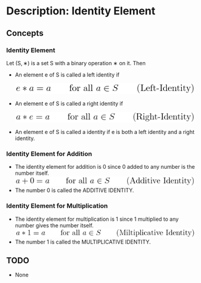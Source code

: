 # Description: Identity Element

## Concepts
### Identity Element
Let (S, ∗) is a set S with a binary operation ∗ on it. Then 
* An element e of S is called a left identity if

    ![Left Identity](latex/images/P007_Algebra_IdentityElement_01_LeftIdentity.png)
* An element e of S is called a right identity if

    ![Right Identity](latex/images/P007_Algebra_IdentityElement_02_RightIdentity.png)
* An element e of S is called a identity if e is both a left identity and a right identity.

### Identity Element for Addition
* The identity element for addition is 0 since 0 added to any number is the number itself. 
    ![Additive Identity](latex/images/P007_Algebra_IdentityElement_03_AdditiveIdentity.png)
* The number 0 is called the ADDITIVE IDENTITY.

### Identity Element for Multiplication
* The identity element for multiplication is 1 since 1 multiplied to any number gives the number itself. 
    ![Multiplicative Identity](latex/images/P007_Algebra_IdentityElement_04_MultiplicativeIdentity.png)
* The number 1 is called the MULTIPLICATIVE IDENTITY.

## TODO
* None

